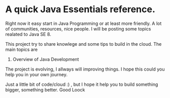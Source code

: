 # A quick Java Essentials reference.

Right now it easy start in Java Programming or at least more friendly. A lot of communities, resources, nice people. I will be posting some topics realated to Java SE 8.

This project try to share knowlege and some tips to build in the cloud. The main topics are


1. Overview of Java Development



The project is evolving, I allways will improving things. I hope this could you help you in your own journey.

Just a little bit of code/cloud :) , but I hope it help you to build something bigger, something better. Good Loock

